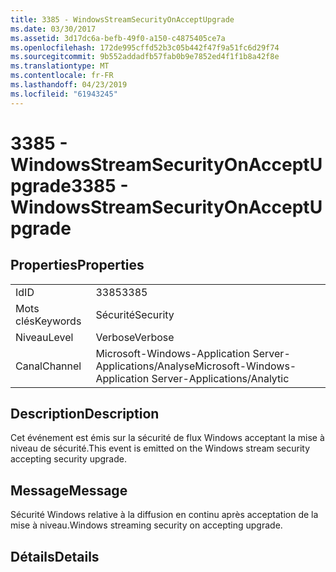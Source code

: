 ```yaml
---
title: 3385 - WindowsStreamSecurityOnAcceptUpgrade
ms.date: 03/30/2017
ms.assetid: 3d17dc6a-befb-49f0-a150-c4875405ce7a
ms.openlocfilehash: 172de995cffd52b3c05b442f47f9a51fc6d29f74
ms.sourcegitcommit: 9b552addadfb57fab0b9e7852ed4f1f1b8a42f8e
ms.translationtype: MT
ms.contentlocale: fr-FR
ms.lasthandoff: 04/23/2019
ms.locfileid: "61943245"
---
```

# <a name="3385---windowsstreamsecurityonacceptupgrade"></a><span data-ttu-id="cd609-102">3385 - WindowsStreamSecurityOnAcceptUpgrade</span><span class="sxs-lookup"><span data-stu-id="cd609-102">3385 - WindowsStreamSecurityOnAcceptUpgrade</span></span>
## <a name="properties"></a><span data-ttu-id="cd609-103">Properties</span><span class="sxs-lookup"><span data-stu-id="cd609-103">Properties</span></span>  
  
|||  
|-|-|  
|<span data-ttu-id="cd609-104">Id</span><span class="sxs-lookup"><span data-stu-id="cd609-104">ID</span></span>|<span data-ttu-id="cd609-105">3385</span><span class="sxs-lookup"><span data-stu-id="cd609-105">3385</span></span>|  
|<span data-ttu-id="cd609-106">Mots clés</span><span class="sxs-lookup"><span data-stu-id="cd609-106">Keywords</span></span>|<span data-ttu-id="cd609-107">Sécurité</span><span class="sxs-lookup"><span data-stu-id="cd609-107">Security</span></span>|  
|<span data-ttu-id="cd609-108">Niveau</span><span class="sxs-lookup"><span data-stu-id="cd609-108">Level</span></span>|<span data-ttu-id="cd609-109">Verbose</span><span class="sxs-lookup"><span data-stu-id="cd609-109">Verbose</span></span>|  
|<span data-ttu-id="cd609-110">Canal</span><span class="sxs-lookup"><span data-stu-id="cd609-110">Channel</span></span>|<span data-ttu-id="cd609-111">Microsoft-Windows-Application Server-Applications/Analyse</span><span class="sxs-lookup"><span data-stu-id="cd609-111">Microsoft-Windows-Application Server-Applications/Analytic</span></span>|  
  
## <a name="description"></a><span data-ttu-id="cd609-112">Description</span><span class="sxs-lookup"><span data-stu-id="cd609-112">Description</span></span>  
 <span data-ttu-id="cd609-113">Cet événement est émis sur la sécurité de flux Windows acceptant la mise à niveau de sécurité.</span><span class="sxs-lookup"><span data-stu-id="cd609-113">This event is emitted on the Windows stream security accepting security upgrade.</span></span>  
  
## <a name="message"></a><span data-ttu-id="cd609-114">Message</span><span class="sxs-lookup"><span data-stu-id="cd609-114">Message</span></span>  
 <span data-ttu-id="cd609-115">Sécurité Windows relative à la diffusion en continu après acceptation de la mise à niveau.</span><span class="sxs-lookup"><span data-stu-id="cd609-115">Windows streaming security on accepting upgrade.</span></span>  
  
## <a name="details"></a><span data-ttu-id="cd609-116">Détails</span><span class="sxs-lookup"><span data-stu-id="cd609-116">Details</span></span>
